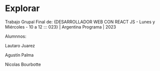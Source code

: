 # Explorar

Trabajo Grupal Final de: {DESARROLLADOR WEB CON REACT JS - Lunes y Miércoles - 10 a 12 ::: 023} | Argentina Programa | 2023 

Alumnnos:

Lautaro Juarez

Agustín Palma

Nicolas Bourbotte
